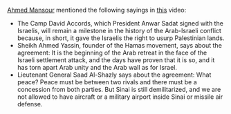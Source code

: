 [Ahmed Mansour](https://www.askpalestine.info/users/Ahmed%20Mansour) mentioned the following sayings in [this](https://www.youtube.com/watch?v=0uq_b-0Gp3Q) video:

* The Camp David Accords, which President Anwar Sadat signed with the Israelis, will remain a milestone in the history of the Arab-Israeli conflict because, in short, it gave the Israelis the right to usurp Palestinian lands.
* Sheikh Ahmed Yassin, founder of the Hamas movement, says about the agreement: It is the beginning of the Arab retreat in the face of the Israeli settlement attack, and the days have proven that it is so, and it has torn apart Arab unity and the Arab wall as for Israel.
* Lieutenant General Saad Al-Shazly says about the agreement: What peace? Peace must be between two rivals and there must be a concession from both parties. But Sinai is still demilitarized, and we are not allowed to have aircraft or a military airport inside Sinai or missile air defense.
